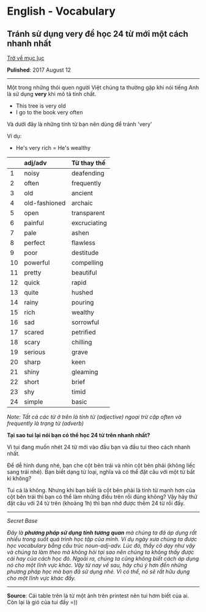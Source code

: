 # English - Vocabulary

## Tránh sử dụng very để học 24 từ mới một cách nhanh nhất

[Trở về mục lục](https://zentran.github.io/ielts)

**Pulished**: 2017 August 12
***

Một trong những thói quen người Việt chúng ta thường gặp khi nói tiếng Anh là sử dụng **very** khi mô tả tính chất.
- This tree is very old
- I go to the book very often

Và dưới đây là những tính từ bạn nên dùng để tránh 'very'

Ví dụ:
- He's very rich = He's wealthy

|    | **adj/adv**   | **Từ thay thế**|
|:---| :-------------| :------------- |
|1   | noisy         | deafending     |
|2   | often         | frequently     |
|3   | old           | ancient        |
|4   | old-fashioned | archaic        |
|5   | open          | transparent    |
|6   | painful       | excruciating   |
|7   | pale          | ashen          |
|8   | perfect       | flawless       |
|9   | poor          | destitude      |
|10  | powerful      | compelling     |
|11  | pretty        | beautiful      |
|12  | quick         | rapid          |
|13  | quite         | hushed         |
|14  | rainy         | pouring        |
|15  | rich          | wealthy        |
|16  | sad           | sorrowful      |
|17  | scared        | petrified      |
|18  | scary         | chilling       |
|19  | serious       | grave          |
|20  | sharp         | keen           |
|21  | shiny         | gleaming       |
|22  | short         | brief          |
|23  | shy           | timid          |
|24  | simple        | basic          |

*Note: Tất cả các từ ở trên là tính từ (adjective) ngoại trừ cặp often và frequently là trạng từ (adverb)*

**Tại sao tui lại nói bạn có thể học 24 từ trên nhanh nhất?**

Vì tui đang muốn nhét 24 từ mới vào đầu bạn và đầu tui theo cách nhanh nhất.

Để dễ hình dung nhé, bạn che cột bên trái và nhìn cột bên phải (không liếc sang trái nhé). Bạn biết dạng từ loại, nghĩa và có thể đặt câu với một từ bất kì không?

Tui cá là không. Nhưng khi bạn biết là cột bên phải là tính từ mạnh hơn của cột bên trái thì bạn có thể làm những điều trên rồi đúng không? Vậy hãy thử đặt câu với 24 từ trên (khoảng 1h) thì bạn nhớ được thêm 24 từ rồi đấy.

---
*Secret Base*

*Đây là **phương pháp sử dụng tính tương quan** mà chúng ta đã áp dụng rất nhiều trong suốt quá trình học tập của mình. Ví dụ ngày xưa chúng ta được học vocabulary bằng cấu trúc noun-adj-adv. Lúc đó, thầy cô dạy như vậy và chúng ta làm theo mà không hỏi tại sao nên chúng ta không thấy được cái hay của cách học đó. Ngoài ra, chúng ta cũng không biết cách áp dụng nó cho một lĩnh vực khác. Vậy từ nay về sau, hãy chú ý hơn đến những phương pháp học mà bạn đã sử dụng nhé. Vì có thể, nó sẽ rất hữu dụng cho một lĩnh vực khác đấy.*

---
**Source**: Cái table trên là từ một ảnh trên printest nên tui hơm biết của ai. Còn lại là gió của tui đấy =))
